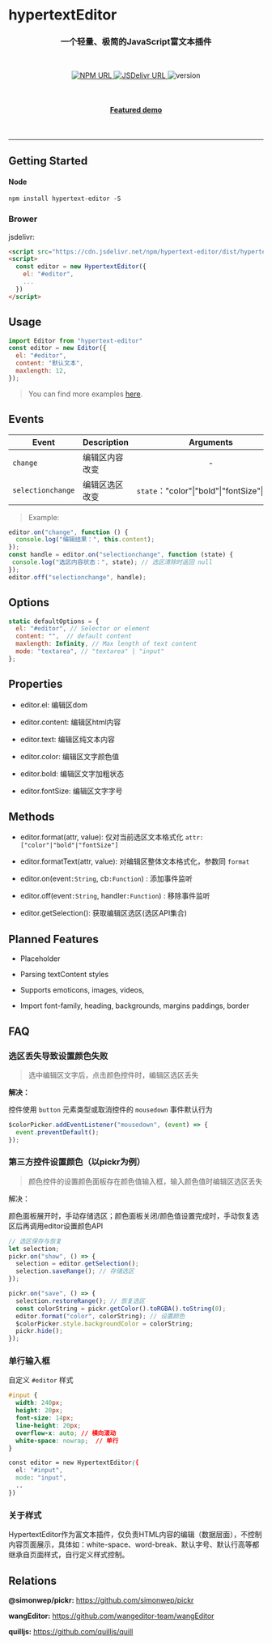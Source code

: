 # hypertextEditor

<h3 align="center">
    一个轻量、极简的JavaScript富文本插件
</h3>

<br/>

<p align="center">
  <a href="https://www.npmjs.com/package/hypertext-editor">
    <img
     alt="NPM URL"
     src="https://img.shields.io/badge/npm-hypertextEditor?logo=npm">
  </a>
  <a href="https://www.jsdelivr.com/package/npm/hypertext-editor">
    <img
     alt="JSDelivr URL"
     src="https://img.shields.io/badge/JsDelivr-ff5627">
  </a>
  <img
     alt="version"
     src="https://img.shields.io/badge/version-1.0.0-blue">
</p>

<br>

<h4 align="center">
  <a href="https://kid-1912.github.io/hypertextEditor/examples/">Featured demo</a>
</h4>

<br>

-------------

## Getting Started

#### Node

```shell
npm install hypertext-editor -S
```

### Brower

jsdelivr:

```html
<script src="https://cdn.jsdelivr.net/npm/hypertext-editor/dist/hypertextEditor.min.js"></script>
<script>
  const editor = new HypertextEditor({
    el: "#editor",
    ...
  })
</script>
```

## Usage

```js
import Editor from "hypertext-editor"
const editor = new Editor({
  el: "#editor",
  content: "默认文本",
  maxlength: 12,
});
```

> You can find more examples [here](examples).

## Events

| Event             | Description | Arguments                           |
| ----------------- | ----------- |:-----------------------------------:|
| `change`          | 编辑区内容改变     | -                                   |
| `selectionchange` | 编辑区选区改变     | `state`："color"\|"bold"\|"fontSize"\|"text" |

> Example:

```js
editor.on("change", function () {
  console.log("编辑结果：", this.content);
});
const handle = editor.on("selectionchange", function (state) {
 console.log("选区内容状态：", state); // 选区清除时返回 null
});
editor.off("selectionchange", handle);
```

## Options

```js
static defaultOptions = {
  el: "#editor", // Selector or element
  content: "",  // default content
  maxlength: Infinity, // Max length of text content
  mode: "textarea", // "textarea" | "input"
};
```

## Properties

- editor.el: 编辑区dom

- editor.content: 编辑区html内容

- editor.text: 编辑区纯文本内容

- editor.color: 编辑区文字颜色值

- editor.bold: 编辑区文字加粗状态

- editor.fontSize: 编辑区文字字号

## Methods

- editor.format(attr, value): 仅对当前选区文本格式化 `attr:["color"|"bold"|"fontSize"]`

- editor.formatText(attr, value): 对编辑区整体文本格式化，参数同 `format`

- editor.on(event`:String`, cb`:Function`) : 添加事件监听

- editor.off(event`:String`, handler`:Function`) : 移除事件监听

- editor.getSelection(): 获取编辑区选区(选区API集合)

## Planned Features

- Placeholder

- Parsing textContent styles

- Supports emoticons, images, videos, 

- Import font-family, heading, backgrounds, margins paddings, border

## FAQ

### 选区丢失导致设置颜色失败

> 选中编辑区文字后，点击颜色控件时，编辑区选区丢失

**解决：**

控件使用 `button` 元素类型或取消控件的 `mousedown` 事件默认行为

```js
$colorPicker.addEventListener("mousedown", (event) => {
  event.preventDefault();
});
```

### 第三方控件设置颜色（以pickr为例）

> 颜色控件的设置颜色面板存在颜色值输入框，输入颜色值时编辑区选区丢失

解决：

颜色面板展开时，手动存储选区；颜色面板关闭/颜色值设置完成时，手动恢复选区后再调用editor设置颜色API

```js
// 选区保存与恢复
let selection;
pickr.on("show", () => {
  selection = editor.getSelection();
  selection.saveRange(); // 存储选区
});

pickr.on("save", () => {
  selection.restoreRange(); // 恢复选区
  const colorString = pickr.getColor().toRGBA().toString(0);
  editor.format("color", colorString); // 设置颜色
  $colorPicker.style.backgroundColor = colorString;
  pickr.hide();
});
```

### 单行输入框

自定义 `#editor` 样式

```css
#input {
  width: 240px;
  height: 20px;
  font-size: 14px;
  line-height: 20px;
  overflow-x: auto; // 横向滚动
  white-space: nowrap;  // 单行
}

const editor = new HypertextEditor({
  el: "#input",
  mode: "input",
  ..
})
```

### 关于样式

HypertextEditor作为富文本插件，仅负责HTML内容的编辑（数据层面），不控制内容页面展示，具体如：white-space、word-break、默认字号、默认行高等都继承自页面样式，自行定义样式控制。

## Relations

**@simonwep/pickr:** https://github.com/simonwep/pickr

**wangEditor:** https://github.com/wangeditor-team/wangEditor

**quilljs:** https://github.com/quilljs/quill

